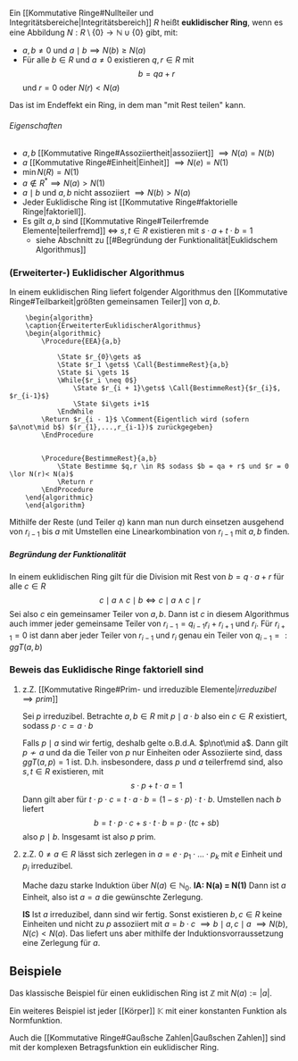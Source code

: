 Ein [[Kommutative Ringe#Nullteiler und Integritätsbereiche|Integritätsbereich]] $R$ heißt **euklidischer Ring**, wenn es eine Abbildung $N:R \setminus \{0 \} \rightarrow \mathbb{N} \cup \{0 \}$ gibt, mit:
- $a,b \neq 0$ und $a \mid b \implies N(b) \geq N(a)$ 
- Für alle $b \in R$ und $a \neq 0$ existieren $q,r \in R$ mit $$b=qa+r$$ und $r = 0$ oder $N(r)< N(a)$

Das ist im Endeffekt ein Ring, in dem man "mit Rest teilen" kann. 

###### Eigenschaften
- $a,b$ [[Kommutative Ringe#Assoziiertheit|assoziiert]] $\implies N(a) = N(b)$ 
- $a$ [[Kommutative Ringe#Einheit|Einheit]] $\implies N(e) = N(1)$ 
- $\min N(R) = N(1)$ 
- $a \not \in R^{*} \implies N(a) > N(1)$ 
- $a \mid b$ und $a,b$ nicht assoziiert $\implies N(b) > N(a)$ 
- Jeder Euklidische Ring ist [[Kommutative Ringe#faktorielle Ringe|faktoriell]]. 
- Es gilt $a,b$ sind [[Kommutative Ringe#Teilerfremde Elemente|teilerfremd]] $\iff$ $s,t\in R$ existieren mit $s\cdot a + t \cdot b = 1$
	- siehe Abschnitt zu [[#Begründung der Funktionalität|Euklidschem Algorithmus]]

### (Erweiterter-) Euklidischer Algorithmus
In einem euklidischen Ring liefert folgender Algorithmus den [[Kommutative Ringe#Teilbarkeit|größten gemeinsamen Teiler]] von $a,b$.
```pseudo
	\begin{algorithm}
	\caption{ErweiterterEuklidischerAlgorithmus}
	\begin{algorithmic}
		\Procedure{EEA}{a,b}
        
			\State $r_{0}\gets a$
			\State $r_1 \gets$ \Call{BestimmeRest}{a,b}
			\State $i \gets 1$
			\While{$r_i \neq 0$}
				\State $r_{i + 1}\gets$ \Call{BestimmeRest}{$r_{i}$, $r_{i-1}$}
				\State $i\gets i+1$
	        \EndWhile
	    \Return $r_{i - 1}$ \Comment{Eigentlich wird (sofern $a\not\mid b$) $(r_{1},...,r_{i-1})$ zurückgegeben}
        \EndProcedure

		
        \Procedure{BestimmeRest}{a,b}
	        \State Bestimme $q,r \in R$ sodass $b = qa + r$ und $r = 0 \lor N(r)< N(a)$
	        \Return r
        \EndProcedure
	\end{algorithmic}
	\end{algorithm}
```
Mithilfe der Reste (und Teiler $q$) kann man nun durch einsetzen ausgehend von $r_{i-1}$ bis $a$ mit Umstellen eine Linearkombination von $r_{i-1}$ mit $a,b$ finden.

##### Begründung der Funktionalität
In einem euklidischen Ring gilt für die Division mit Rest von $b = q \cdot a + r$ für alle $c \in R$ $$c \mid a \land c \mid b \iff c \mid a  \land c \mid r$$
Sei also $c$ ein gemeinsamer Teiler von $a,b$. Dann ist $c$ in diesem Algorithmus auch immer jeder gemeinsame Teiler von $r_{i-1} = q_{i-1}r_{i} + r_{i+1}$ und $r_{i}$. Für $r_{i+1} = 0$ ist dann aber jeder Teiler von $r_{i-1}$ und $r_{i}$ genau ein Teiler von $q_{i-1} =: ggT(a,b)$ 


### Beweis das Euklidische Ringe faktoriell sind
1) z.Z. [[Kommutative Ringe#Prim- und irreduzible Elemente|$irreduzibel \implies prim$]]

	Sei $p$ irreduzibel.  Betrachte $a,b \in R$ mit $p\mid a \cdot b$ also ein $c \in R$ existiert, sodass $p\cdot c = a\cdot b$
	
	 Falls $p \mid a$ sind wir fertig, deshalb gelte o.B.d.A. $p\not\mid a$. Dann gilt $p \not \sim a$ und da die Teiler von $p$ nur Einheiten oder Assoziierte sind, dass $ggT(a,p) = 1$ ist. D.h. insbesondere, dass $p$ und $a$ teilerfremd sind, also $s,t \in R$ existieren, mit $$s\cdot p+t\cdot a = 1$$ Dann gilt aber für $t\cdot p \cdot c = t \cdot a \cdot b = (1-s \cdot p)\cdot t \cdot b$. Umstellen nach $b$ liefert$$b=t\cdot p \cdot c + s\cdot t \cdot b = p\cdot(tc +sb)$$also $p\mid b$. Insgesamt ist also $p$ prim.

2) z.Z. $0 \neq a \in R$ lässt sich zerlegen in $a = e \cdot p_{1}\cdot ... \cdot p_{k}$ mit $e$ Einheit und $p_{i}$ irreduzibel.

	Mache dazu starke Induktion über $N(a)\in \mathbb{N}_{0}$. 
	**IA: N(a) = N(1)** 
		Dann ist $a$ Einheit, also ist $a = a$ die gewünschte Zerlegung.

	**IS**
		Ist $a$ irreduzibel, dann sind wir fertig. Sonst existieren $b,c\in R$ keine Einheiten und nicht zu $p$ assoziiert mit $a=b\cdot c$ $\implies b \mid a, c \mid a$ $\implies N(b), N(c) < N(a)$. Das liefert uns aber mithilfe der Induktionsvorraussetzung eine Zerlegung für $a$. 

## Beispiele
Das klassische Beispiel für einen euklidischen Ring ist $\mathbb{Z}$ mit $N(a) := \vert a \vert$.

Ein weiteres Beispiel ist jeder [[Körper]] $\mathbb{K}$ mit einer konstanten Funktion als Normfunktion.

Auch die [[Kommutative Ringe#Gaußsche Zahlen|Gaußschen Zahlen]] sind mit der komplexen Betragsfunktion ein euklidischer Ring.
